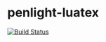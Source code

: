 # penlight-luatex
[![Build Status](https://travis-ci.org/umireon/penlight-luatex.svg?branch=master)](https://travis-ci.org/umireon/penlight-luatex)
